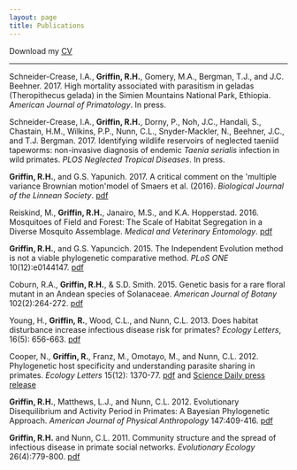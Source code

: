 ```yaml
---
layout: page
title: Publications
---
```


Download my [CV](https://rgriff23.github.io/assets/pdfs/CV.pdf)

___

Schneider-Crease, I.A., **Griffin, R.H.**, Gomery, M.A., Bergman, T.J., and J.C. Beehner. 2017. High mortality associated with parasitism in geladas (Theropithecus gelada) in the Simien Mountains National Park, Ethiopia. *American Journal of Primatology*. In press.

Schneider-Crease, I.A., **Griffin, R.H.**, Dorny, P., Noh, J.C., Handali, S., Chastain, H.M., Wilkins, P.P., Nunn, C.L., Snyder-Mackler, N., Beehner, J.C., and T.J. Bergman. 2017. Identifying wildlife reservoirs of neglected taeniid tapeworms: non-invasive diagnosis of endemic *Taenia serialis* infection in wild primates. *PLOS Neglected Tropical Diseases*. In press.

**Griffin, R.H.**, and G.S. Yapunich. 2017. A critical comment on the 'multiple variance Brownian motion'model of Smaers et al. (2016). *Biological Journal of the Linnean Society*. [pdf](https://rgriff23.github.io/assets/pdfs/Griffin&Yapuncich_2017.pdf)

Reiskind, M., **Griffin, R.H.**, Janairo, M.S., and K.A. Hopperstad. 2016. Mosquitoes of Field and Forest: The Scale of Habitat Segregation in a Diverse Mosquito Assemblage. *Medical and Veterinary Entomology*. [pdf](https://rgriff23.github.io/assets/pdfs/Reiskind_etal_2016.pdf)

**Griffin, R.H.**, and G.S. Yapuncich. 2015. The Independent Evolution method is not a viable phylogenetic comparative method. *PLoS ONE* 10(12):e0144147. [pdf](https://rgriff23.github.io/assets/pdfs/Griffin&Yapuncich_2015.pdf)

Coburn, R.A., **Griffin, R.H.**, & S.D. Smith. 2015. Genetic basis for a rare floral mutant in an Andean species of Solanaceae. *American Journal of Botany* 102(2):264-272. [pdf](https://rgriff23.github.io/assets/pdfs/Coburn_etal_2015.pdf)

Young, H., **Griffin, R.**, Wood, C.L., and Nunn, C.L. 2013. Does habitat disturbance increase infectious disease risk for primates? *Ecology Letters*, 16(5): 656-663. [pdf](https://rgriff23.github.io/assets/pdfs/Young_etal_2013.pdf)

Cooper, N., **Griffin, R.**, Franz, M., Omotayo, M., and Nunn, C.L. 2012. Phylogenetic host specificity and understanding parasite sharing in primates. *Ecology Letters* 15(12): 1370-77. [pdf](https://rgriff23.github.io/assets/pdfs/Cooper_etal_2012.pdf) and <a href="https://www.sciencedaily.com/releases/2012/08/120827122321.htm" target="_blank">Science Daily press release</a>

**Griffin, R.H.**, Matthews, L.J., and Nunn, C.L. 2012. Evolutionary Disequilibrium and Activity Period in Primates: A Bayesian Phylogenetic Approach. *American Journal of Physical Anthropology* 147:409-416. [pdf](https://rgriff23.github.io/assets/pdfs/Griffin_etal_2012.pdf)

**Griffin, R.H.** and Nunn, C.L. 2011. Community structure and the spread of infectious disease in primate social networks. *Evolutionary Ecology* 26(4):779-800. [pdf](https://rgriff23.github.io/assets/pdfs/Griffin&Nunn_2011.pdf)

